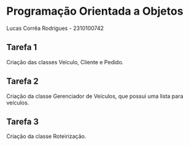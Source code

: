 # Programação Orientada a Objetos
Lucas Corrêa Rodrigues - 2310100742

## Tarefa 1
Criação das classes Veículo, Cliente e Pedido.

## Tarefa 2
Criação da classe Gerenciador de Veículos, que possui uma lista para veículos.

## Tarefa 3
Criação da classe Roteirização.
